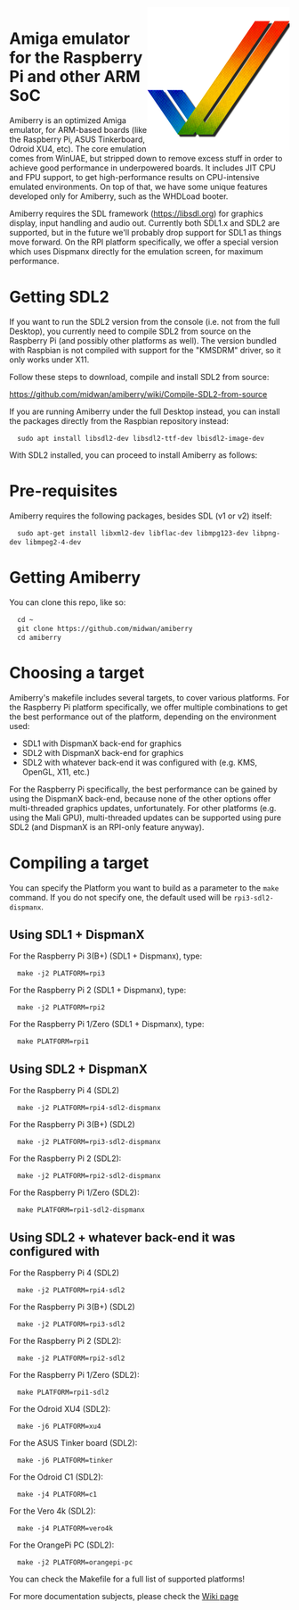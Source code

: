 <img src="resources/icon.png" align="right" />

# Amiga emulator for the Raspberry Pi and other ARM SoC
Amiberry is an optimized Amiga emulator, for ARM-based boards (like the Raspberry Pi, ASUS Tinkerboard, Odroid XU4, etc). The core emulation comes from WinUAE, but stripped down to remove excess stuff in order to achieve good performance in underpowered boards. It includes JIT CPU and FPU support, to get high-performance results on CPU-intensive emulated environments. On top of that, we have some unique features developed only for Amiberry, such as the WHDLoad booter.

Amiberry requires the SDL framework (https://libsdl.org) for graphics display, input handling and audio out. Currently both SDL1.x and SDL2 are supported, but in the future we'll probably drop support for SDL1 as things move forward. On the RPI platform specifically, we offer a special version which uses Dispmanx directly for the emulation screen, for maximum performance.

# Getting SDL2
If you want to run the SDL2 version from the console (i.e. not from the full Desktop), you currently need to compile SDL2 from source on the Raspberry Pi (and possibly other platforms as well). The version bundled with Raspbian is not compiled with support for the "KMSDRM" driver, so it only works under X11.

Follow these steps to download, compile and install SDL2 from source:

https://github.com/midwan/amiberry/wiki/Compile-SDL2-from-source

If you are running Amiberry under the full Desktop instead, you can install the packages directly from the Raspbian repository instead:

      sudo apt install libsdl2-dev libsdl2-ttf-dev lbisdl2-image-dev

With SDL2 installed, you can proceed to install Amiberry as follows:

# Pre-requisites
Amiberry requires the following packages, besides SDL (v1 or v2) itself:

      sudo apt-get install libxml2-dev libflac-dev libmpg123-dev libpng-dev libmpeg2-4-dev

# Getting Amiberry
You can clone this repo, like so:
      
      cd ~
      git clone https://github.com/midwan/amiberry
      cd amiberry
      
# Choosing a target
Amiberry's makefile includes several targets, to cover various platforms. For the Raspberry Pi platform specifically, we offer multiple combinations to get the best performance out of the platform, depending on the environment used:
- SDL1 with DispmanX back-end for graphics
- SDL2 with DispmanX back-end for graphics
- SDL2 with whatever back-end it was configured with (e.g. KMS, OpenGL, X11, etc.)

For the Raspberry Pi specifically, the best performance can be gained by using the DispmanX back-end, because none of the other options offer multi-threaded graphics updates, unfortunately. For other platforms (e.g. using the Mali GPU), multi-threaded updates can be supported using pure SDL2 (and DispmanX is an RPI-only feature anyway).

# Compiling a target
You can specify the Platform you want to build as a parameter to the `make` command. If you do not specify one, the default used will be `rpi3-sdl2-dispmanx`.

## Using SDL1 + DispmanX
For the Raspberry Pi 3(B+) (SDL1 + Dispmanx), type:

      make -j2 PLATFORM=rpi3

For the Raspberry Pi 2 (SDL1 + Dispmanx), type:

      make -j2 PLATFORM=rpi2

For the Raspberry Pi 1/Zero (SDL1 + Dispmanx), type:

      make PLATFORM=rpi1

## Using SDL2 + DispmanX

For the Raspberry Pi 4 (SDL2)

      make -j2 PLATFORM=rpi4-sdl2-dispmanx

For the Raspberry Pi 3(B+) (SDL2)

      make -j2 PLATFORM=rpi3-sdl2-dispmanx

For the Raspberry Pi 2 (SDL2):

      make -j2 PLATFORM=rpi2-sdl2-dispmanx
      
For the Raspberry Pi 1/Zero (SDL2):

      make PLATFORM=rpi1-sdl2-dispmanx

## Using SDL2 + whatever back-end it was configured with

For the Raspberry Pi 4 (SDL2)

      make -j2 PLATFORM=rpi4-sdl2

For the Raspberry Pi 3(B+) (SDL2)

      make -j2 PLATFORM=rpi3-sdl2

For the Raspberry Pi 2 (SDL2):

      make -j2 PLATFORM=rpi2-sdl2
      
For the Raspberry Pi 1/Zero (SDL2):

      make PLATFORM=rpi1-sdl2

For the Odroid XU4 (SDL2):

      make -j6 PLATFORM=xu4
      
For the ASUS Tinker board (SDL2):

      make -j6 PLATFORM=tinker
      
For the Odroid C1 (SDL2):

      make -j4 PLATFORM=c1

For the Vero 4k (SDL2):

      make -j4 PLATFORM=vero4k
     
For the OrangePi PC (SDL2):

      make -j2 PLATFORM=orangepi-pc
      
You can check the Makefile for a full list of supported platforms!

For more documentation subjects, please check the [Wiki page](https://github.com/midwan/amiberry/wiki)
